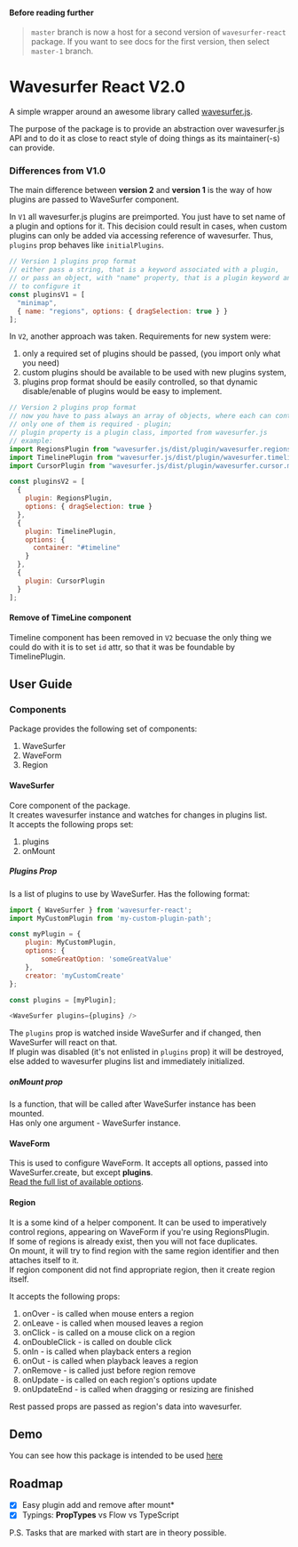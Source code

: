 #### Before reading further
> `master` branch is now a host for a second version of `wavesurfer-react` package. 
> If you want to see docs for the first version, then select `master-1` branch.  

# Wavesurfer React V2.0
A simple wrapper around an awesome library called [wavesurfer.js](https://wavesurfer-js.org).  

The purpose of the package is to provide an abstraction over wavesurfer.js API 
and to do it as close to react style of doing things as its maintainer(-s) can provide.

### Differences from V1.0
The main difference between **version 2** and **version 1** is the way of how plugins are passed to WaveSurfer component.

In `V1` all wavesurfer.js plugins are preimported. You just have to set name of a plugin and options for it. This decision could result in cases, when custom plugins can only be added via accessing reference of wavesurfer. Thus, `plugins` prop behaves like `initialPlugins`.

```js
// Version 1 plugins prop format
// either pass a string, that is a keyword associated with a plugin, 
// or pass an object, with "name" property, that is a plugin keyword and with "options" property 
// to configure it
const pluginsV1 = [
  "minimap",
  { name: "regions", options: { dragSelection: true } }
];
```

In `V2`, another approach was taken. Requirements for new system were: 
1. only a required set of plugins should be passed, (you import only what you need)
2. custom plugins should be available to be used with new plugins system,
3. plugins prop format should be easily controlled, so that dynamic disable/enable of plugins would be easy to implement.

```js
// Version 2 plugins prop format
// now you have to pass always an array of objects, where each can contain three properties,
// only one of them is required - plugin;
// plugin property is a plugin class, imported from wavesurfer.js
// example:
import RegionsPlugin from "wavesurfer.js/dist/plugin/wavesurfer.regions.min";
import TimelinePlugin from "wavesurfer.js/dist/plugin/wavesurfer.timeline.min";
import CursorPlugin from "wavesurfer.js/dist/plugin/wavesurfer.cursor.min";

const pluginsV2 = [
  {
    plugin: RegionsPlugin,
    options: { dragSelection: true }
  },
  {
    plugin: TimelinePlugin,
    options: {
      container: "#timeline"
    }
  },
  {
    plugin: CursorPlugin
  }
];
```

#### Remove of TimeLine component
Timeline component has been removed in `V2` becuase the only thing we could do with it is to set `id` attr, so that it was be foundable by TimelinePlugin.  

## User Guide
### Components
Package provides the following set of components:
1. WaveSurfer
2. WaveForm
3. Region

#### WaveSurfer
Core component of the package.   
It creates wavesurfer instance and watches for changes in plugins list.  
It accepts the following props set:
1. plugins
2. onMount

##### Plugins Prop
Is a list of plugins to use by WaveSurfer.
Has the following format:
```js
import { WaveSurfer } from 'wavesurfer-react';
import MyCustomPlugin from 'my-custom-plugin-path'; 

const myPlugin = {
    plugin: MyCustomPlugin,
    options: {
        someGreatOption: 'someGreatValue'
    },
    creator: 'myCustomCreate'
};

const plugins = [myPlugin];

<WaveSurfer plugins={plugins} />
```
The `plugins` prop is watched inside WaveSurfer and if changed, then WaveSurfer will react on that.  
If plugin was disabled (it's not enlisted in `plugins` prop) it will be destroyed, else added to wavesurfer plugins list and immediately initialized.

##### onMount prop
Is a function, that will be called after WaveSurfer instance has been mounted.  
Has only one argument - WaveSurfer instance.


#### WaveForm
This is used to configure WaveForm.
It accepts all options, passed into WaveSurfer.create, but except **plugins**.  
[Read the full list of available options](https://wavesurfer-js.org/docs/options.html).

#### Region
It is a some kind of a helper component. It can be used to imperatively control regions, appearing on WaveForm if you're using RegionsPlugin.  
If some of regions is already exist, then you will not face duplicates.   
On mount, it will try to find region with the same region identifier and then attaches itself to it.  
If region component did not find appropriate region, then it create region itself.

It accepts the following props:
1. onOver - is called when mouse enters a region
2. onLeave - is called when moused leaves a region
3. onClick - is called on a mouse click on a region
4. onDoubleClick - is called on double click
5. onIn - is called when playback enters a region
6. onOut - is called when playback leaves a region
7. onRemove - is called just before region remove
8. onUpdate - is called on each region's options update
9. onUpdateEnd - is called when dragging or resizing are finished

Rest passed props are passed as region's data into wavesurfer.

## Demo
You can see how this package is intended to be used 
[here](https://codesandbox.io/s/wavesurfer-react-20-gqvb6?from-embed)

## Roadmap
 - [x] Easy plugin add and remove after mount*
 - [x] Typings: **PropTypes** vs Flow vs TypeScript
 
P.S. Tasks that are marked with start are in theory possible.
